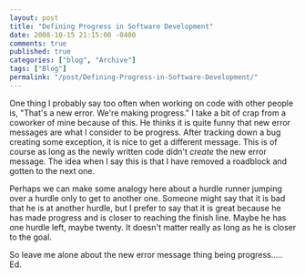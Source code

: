 ```yaml
---
layout: post
title: "Defining Progress in Software Development"
date: 2008-10-15 21:15:00 -0400
comments: true
published: true
categories: ["blog", "Archive"]
tags: ["Blog"]
permalink: "/post/Defining-Progress-in-Software-Development/"
---
```

<!-- more -->



<p>One thing I probably say too often when working on code with other people is, "That's a new error. We're making progress." I take a bit of crap from a coworker of mine because of this. He thinks it is quite funny that new error messages are what I consider to be progress. After tracking down a bug creating some exception, it is nice to get a different message. This is of course as long as the newly written code didn't <em>create</em> the new error message. The idea when I say this is that I have removed a roadblock and gotten to the next one.</p>
<p>Perhaps we can make some analogy here about a hurdle runner jumping over a hurdle only to get to another one. Someone might say that it is bad that he is at another hurdle, but I prefer to say that it is great because he has made progress and is closer to reaching the finish line. Maybe he has one hurdle left, maybe twenty. It doesn't matter really as long as he is closer to the goal.</p>
<p>So leave me alone about the new error message thing being progress..... Ed.</p>
